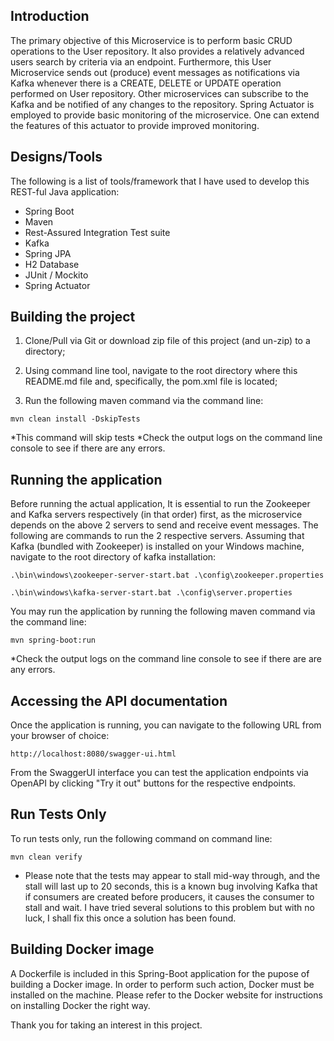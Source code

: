 ## Introduction
The primary objective of this Microservice is to perform basic CRUD
operations to the User repository. It also provides a relatively 
advanced users search by criteria via an endpoint.
Furthermore, this User Microservice sends out (produce) event 
messages as notifications via Kafka whenever there is a CREATE, 
DELETE or UPDATE operation performed on User repository. Other 
microservices can subscribe to the Kafka and be notified of any
changes to the repository.
Spring Actuator is employed to provide basic monitoring of the
microservice. One can extend the features of this actuator to
provide improved monitoring. 

## Designs/Tools
The following is a list of tools/framework that I have used to 
develop this REST-ful Java application:
- Spring Boot
- Maven
- Rest-Assured Integration Test suite
- Kafka
- Spring JPA
- H2 Database
- JUnit / Mockito
- Spring Actuator

## Building the project
1. Clone/Pull via Git or download zip file of this project (and un-zip)
to a directory;

2. Using command line tool, navigate to the root directory where this
README.md file and, specifically, the pom.xml file is located;
4. Run the following maven command via the command line:

``mvn clean install -DskipTests``

*This command will skip tests
*Check the output logs on the command line console to see if there are
any errors.

## Running the application
Before running the actual application, It is essential to run the
Zookeeper and Kafka servers respectively (in that order) first, as the
microservice depends on the above 2 servers to send and receive event
messages. The following are commands to run the 2 respective servers.
Assuming that Kafka (bundled with Zookeeper) is installed on your 
Windows machine, navigate to the root directory of kafka installation:

``.\bin\windows\zookeeper-server-start.bat .\config\zookeeper.properties``

``.\bin\windows\kafka-server-start.bat .\config\server.properties``

You may run the application by running the following maven command via 
the command line:

``mvn spring-boot:run``

*Check the output logs on the command line console to see if there are
are any errors.

## Accessing the API documentation
Once the application is running, you can navigate to the following URL
from your browser of choice:

``http://localhost:8080/swagger-ui.html``

From the SwaggerUI interface you can test the application endpoints
via OpenAPI by clicking "Try it out" buttons for the respective
endpoints.

## Run Tests Only
To run tests only, run the following command on command line:

``mvn clean verify``

* Please note that the tests may appear to stall mid-way through, and
the stall will last up to 20 seconds, this is a known bug involving
Kafka that if consumers are created before producers, it causes the
consumer to stall and wait. I have tried several solutions to this
problem but with no luck, I shall fix this once a solution has been
found.

## Building Docker image
A Dockerfile is included in this Spring-Boot application for the
pupose of building a Docker image. In order to perform such action,
Docker must be installed on the machine. Please refer to the Docker
website for instructions on installing Docker the right way.


Thank you for taking an interest in this project.
